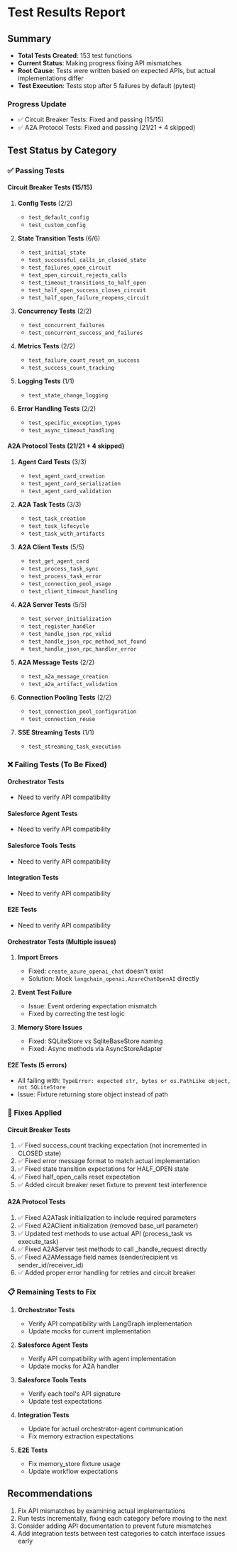 # Test Results Report

## Summary
- **Total Tests Created**: 153 test functions
- **Current Status**: Making progress fixing API mismatches
- **Root Cause**: Tests were written based on expected APIs, but actual implementations differ
- **Test Execution**: Tests stop after 5 failures by default (pytest)

### Progress Update
- ✅ Circuit Breaker Tests: Fixed and passing (15/15)
- ✅ A2A Protocol Tests: Fixed and passing (21/21 + 4 skipped)

## Test Status by Category

### ✅ Passing Tests

#### Circuit Breaker Tests (15/15)
1. **Config Tests** (2/2)
   - `test_default_config`
   - `test_custom_config`

2. **State Transition Tests** (6/6)
   - `test_initial_state`
   - `test_successful_calls_in_closed_state`
   - `test_failures_open_circuit`
   - `test_open_circuit_rejects_calls`
   - `test_timeout_transitions_to_half_open`
   - `test_half_open_success_closes_circuit`
   - `test_half_open_failure_reopens_circuit`

3. **Concurrency Tests** (2/2)
   - `test_concurrent_failures`
   - `test_concurrent_success_and_failures`

4. **Metrics Tests** (2/2)
   - `test_failure_count_reset_on_success`
   - `test_success_count_tracking`

5. **Logging Tests** (1/1)
   - `test_state_change_logging`

6. **Error Handling Tests** (2/2)
   - `test_specific_exception_types`
   - `test_async_timeout_handling`

#### A2A Protocol Tests (21/21 + 4 skipped)
1. **Agent Card Tests** (3/3)
   - `test_agent_card_creation`
   - `test_agent_card_serialization`
   - `test_agent_card_validation`

2. **A2A Task Tests** (3/3)
   - `test_task_creation`
   - `test_task_lifecycle`
   - `test_task_with_artifacts`

3. **A2A Client Tests** (5/5)
   - `test_get_agent_card`
   - `test_process_task_sync`
   - `test_process_task_error`
   - `test_connection_pool_usage`
   - `test_client_timeout_handling`

4. **A2A Server Tests** (5/5)
   - `test_server_initialization`
   - `test_register_handler`
   - `test_handle_json_rpc_valid`
   - `test_handle_json_rpc_method_not_found`
   - `test_handle_json_rpc_handler_error`

5. **A2A Message Tests** (2/2)
   - `test_a2a_message_creation`
   - `test_a2a_artifact_validation`

6. **Connection Pooling Tests** (2/2)
   - `test_connection_pool_configuration`
   - `test_connection_reuse`

7. **SSE Streaming Tests** (1/1)
   - `test_streaming_task_execution`

### ❌ Failing Tests (To Be Fixed)

#### Orchestrator Tests
- Need to verify API compatibility

#### Salesforce Agent Tests  
- Need to verify API compatibility

#### Salesforce Tools Tests
- Need to verify API compatibility

#### Integration Tests
- Need to verify API compatibility

#### E2E Tests
- Need to verify API compatibility

#### Orchestrator Tests (Multiple issues)
1. **Import Errors**
   - Fixed: `create_azure_openai_chat` doesn't exist
   - Solution: Mock `langchain_openai.AzureChatOpenAI` directly

2. **Event Test Failure**
   - Issue: Event ordering expectation mismatch
   - Fixed by correcting the test logic

3. **Memory Store Issues**
   - Fixed: SQLiteStore vs SqliteBaseStore naming
   - Fixed: Async methods via AsyncStoreAdapter

#### E2E Tests (5 errors)
- All failing with: `TypeError: expected str, bytes or os.PathLike object, not SQLiteStore`
- Issue: Fixture returning store object instead of path

### 🔧 Fixes Applied

#### Circuit Breaker Tests
1. ✅ Fixed success_count tracking expectation (not incremented in CLOSED state)
2. ✅ Fixed error message format to match actual implementation
3. ✅ Fixed state transition expectations for HALF_OPEN state
4. ✅ Fixed half_open_calls reset expectation
5. ✅ Added circuit breaker reset fixture to prevent test interference

#### A2A Protocol Tests
1. ✅ Fixed A2ATask initialization to include required parameters
2. ✅ Fixed A2AClient initialization (removed base_url parameter)
3. ✅ Updated test methods to use actual API (process_task vs execute_task)
4. ✅ Fixed A2AServer test methods to call _handle_request directly
5. ✅ Fixed A2AMessage field names (sender/recipient vs sender_id/receiver_id)
6. ✅ Added proper error handling for retries and circuit breaker

### 📋 Remaining Tests to Fix
1. **Orchestrator Tests**
   - Verify API compatibility with LangGraph implementation
   - Update mocks for current implementation

2. **Salesforce Agent Tests**
   - Verify API compatibility with agent implementation
   - Update mocks for A2A handler

3. **Salesforce Tools Tests**
   - Verify each tool's API signature
   - Update test expectations

4. **Integration Tests**
   - Update for actual orchestrator-agent communication
   - Fix memory extraction expectations

5. **E2E Tests**
   - Fix memory_store fixture usage
   - Update workflow expectations

## Recommendations
1. Fix API mismatches by examining actual implementations
2. Run tests incrementally, fixing each category before moving to the next
3. Consider adding API documentation to prevent future mismatches
4. Add integration tests between test categories to catch interface issues early